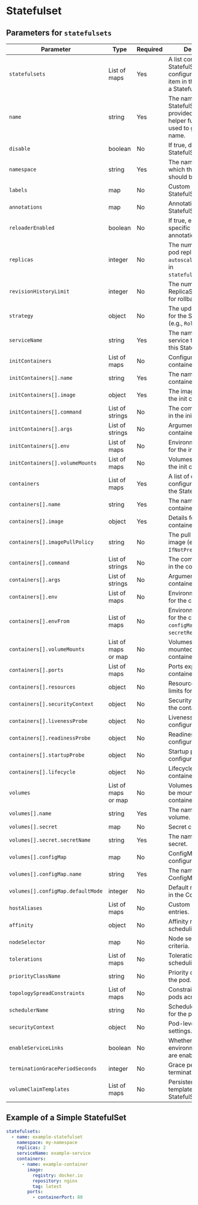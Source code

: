 # Statefulset

## Parameters for `statefulsets`

| Parameter                         | Type                | Required | Description                                                                                                   |
| --------------------------------- | ------------------- | -------- | ------------------------------------------------------------------------------------------------------------- |
| `statefulsets`                    | List of maps        | Yes      | A list containing StatefulSet configurations. Each item in the list defines a StatefulSet.                    |
| `name`                            | string              | Yes      | The name of the StatefulSet. If not provided, the `fullname` helper function will be used to generate a name. |
| `disable`                         | boolean             | No       | If true, disables the StatefulSet.                                                                            |
| `namespace`                       | string              | Yes      | The namespace in which the StatefulSet should be created.                                                     |
| `labels`                          | map                 | No       | Custom labels for the StatefulSet.                                                                            |
| `annotations`                     | map                 | No       | Annotations for the StatefulSet metadata.                                                                     |
| `reloaderEnabled`                 | boolean             | No       | If true, enables specific reloader annotations.                                                               |
| `replicas`                        | integer             | No       | The number of desired pod replicas. Ignored if `autoscaling` is enabled in `statefulset_defaults`.            |
| `revisionHistoryLimit`            | integer             | No       | The number of old ReplicaSets to retain for rollback purposes.                                                |
| `strategy`                        | object              | No       | The update strategy for the StatefulSet (e.g., `RollingUpdate`).                                              |
| `serviceName`                     | string              | Yes      | The name of the service that governs this StatefulSet.                                                        |
| `initContainers`                  | List of maps        | No       | Configuration for init containers.                                                                            |
| `initContainers[].name`           | string              | Yes      | The name of the init container.                                                                               |
| `initContainers[].image`          | object              | Yes      | The image details for the init container.                                                                     |
| `initContainers[].command`        | List of strings     | No       | The command to run in the init container.                                                                     |
| `initContainers[].args`           | List of strings     | No       | Arguments for the init container.                                                                             |
| `initContainers[].env`            | List of maps        | No       | Environment variables for the init container.                                                                 |
| `initContainers[].volumeMounts`   | List of maps        | No       | Volumes to mount into the init container.                                                                     |
| `containers`                      | List of maps        | Yes      | A list of container configurations within the StatefulSet.                                                    |
| `containers[].name`               | string              | Yes      | The name of the container.                                                                                    |
| `containers[].image`              | object              | Yes      | Details for the container image.                                                                              |
| `containers[].imagePullPolicy`    | string              | No       | The pull policy for the image (e.g., `Always`, `IfNotPresent`).                                               |
| `containers[].command`            | List of strings     | No       | The command to run in the container.                                                                          |
| `containers[].args`               | List of strings     | No       | Arguments for the container’s command.                                                                        |
| `containers[].env`                | List of maps        | No       | Environment variables for the container.                                                                      |
| `containers[].envFrom`            | List of maps        | No       | Environment sources for the container (e.g., `configMapRef`, `secretRef`).                                    |
| `containers[].volumeMounts`       | List of maps or map | No       | Volumes to be mounted into the container.                                                                     |
| `containers[].ports`              | List of maps        | No       | Ports exposed by the container.                                                                               |
| `containers[].resources`          | object              | No       | Resource requests and limits for the container.                                                               |
| `containers[].securityContext`    | object              | No       | Security settings for the container.                                                                          |
| `containers[].livenessProbe`      | object              | No       | Liveness probe configuration.                                                                                 |
| `containers[].readinessProbe`     | object              | No       | Readiness probe configuration.                                                                                |
| `containers[].startupProbe`       | object              | No       | Startup probe configuration.                                                                                  |
| `containers[].lifecycle`          | object              | No       | Lifecycle hooks for the container.                                                                            |
| `volumes`                         | List of maps or map | No       | Volumes available to be mounted by containers.                                                                |
| `volumes[].name`                  | string              | Yes      | The name of the volume.                                                                                       |
| `volumes[].secret`                | map                 | No       | Secret configuration.                                                                                         |
| `volumes[].secret.secretName`     | string              | Yes      | The name of the secret.                                                                                       |
| `volumes[].configMap`             | map                 | No       | ConfigMap configuration.                                                                                      |
| `volumes[].configMap.name`        | string              | Yes      | The name of the ConfigMap.                                                                                    |
| `volumes[].configMap.defaultMode` | integer             | No       | Default mode for items in the ConfigMap.                                                                      |
| `hostAliases`                     | List of maps        | No       | Custom host file entries.                                                                                     |
| `affinity`                        | object              | No       | Affinity rules for scheduling the pods.                                                                       |
| `nodeSelector`                    | map                 | No       | Node selection criteria.                                                                                      |
| `tolerations`                     | List of maps        | No       | Tolerations for pod scheduling.                                                                               |
| `priorityClassName`               | string              | No       | Priority class name for the pod.                                                                              |
| `topologySpreadConstraints`       | List of maps        | No       | Constraints to spread pods across nodes.                                                                      |
| `schedulerName`                   | string              | No       | Scheduler to be used for the pods.                                                                            |
| `securityContext`                 | object              | No       | Pod-level security settings.                                                                                  |
| `enableServiceLinks`              | boolean             | No       | Whether service environment variables are enabled.                                                            |
| `terminationGracePeriodSeconds`   | integer             | No       | Grace period for pod termination.                                                                             |
| `volumeClaimTemplates`            | List of maps        | No       | PersistentVolumeClaim templates for the StatefulSet.                                                          |

## Example of a Simple StatefulSet

```yaml
statefulsets:
  - name: example-statefulset
    namespace: my-namespace
    replicas: 2
    serviceName: example-service
    containers:
      - name: example-container
        image:
          registry: docker.io
          repository: nginx
          tag: latest
        ports:
          - containerPort: 80
```
